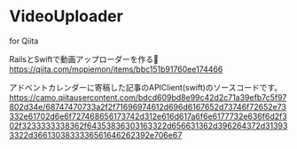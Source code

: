 # VideoUploader
for Qiita


RailsとSwiftで動画アップローダーを作る🚀
https://qiita.com/mopiemon/items/bbc151b91760ee174466

アドベントカレンダーに寄稿した記事のAPIClient(swift)のソースコードです。
https://camo.qiitausercontent.com/bdcd609bd8e99c42d2c71a39efb7c5f97802d34e/68747470733a2f2f71696974612d696d6167652d73746f72652e73332e61702d6e6f727468656173742d312e616d617a6f6e6177732e636f6d2f302f3233333338362f64353836303163322d656631362d396264372d313933322d3661303833336561646262392e706e67
